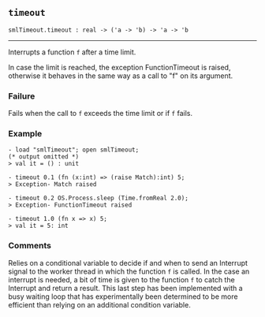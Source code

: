 ## `timeout`

``` hol4
smlTimeout.timeout : real -> ('a -> 'b) -> 'a -> 'b
```

------------------------------------------------------------------------

Interrupts a function `f` after a time limit.

In case the limit is reached, the exception FunctionTimeout is raised,
otherwise it behaves in the same way as a call to "f" on its argument.

### Failure

Fails when the call to `f` exceeds the time limit or if `f` fails.

### Example

``` hol4
- load "smlTimeout"; open smlTimeout;
(* output omitted *)
> val it = () : unit

- timeout 0.1 (fn (x:int) => (raise Match):int) 5;
> Exception- Match raised

- timeout 0.2 OS.Process.sleep (Time.fromReal 2.0);
> Exception- FunctionTimeout raised

- timeout 1.0 (fn x => x) 5;
> val it = 5: int
```

### Comments

Relies on a conditional variable to decide if and when to send an
Interrupt signal to the worker thread in which the function `f` is
called. In the case an interrupt is needed, a bit of time is given to
the function `f` to catch the Interrupt and return a result. This last
step has been implemented with a busy waiting loop that has
experimentally been determined to be more efficient than relying on an
additional condition variable.
